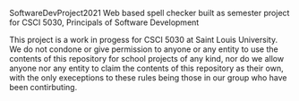 SoftwareDevProject2021
Web based spell checker built as semester project for CSCI 5030, Principals of Software Development

This project is a work in progess for CSCI 5030 at Saint Louis University. We do not condone or give permission to anyone or any entity to use the contents of this repository for school projects of any kind, nor do we allow anyone nor any entity to claim the contents of this repository as their own, with the only execeptions to these rules being those in our group who have been contirbuting.
